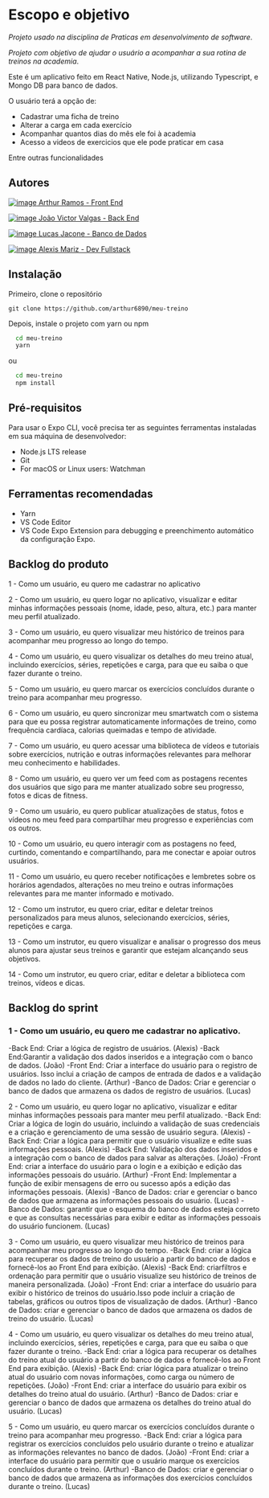# Escopo e objetivo

_Projeto usado na disciplina de Praticas em desenvolvimento de software_.

_Projeto com objetivo de ajudar o usuário a acompanhar a sua rotina de treinos na academia_.

Este é um aplicativo feito em React Native, Node.js, utilizando Typescript, e Mongo DB para banco de dados.

O usuário terá a opção de:

- Cadastrar uma ficha de treino
- Alterar a carga em cada exercício
- Acompanhar quantos dias do mês ele foi à academia
- Acesso a videos de exercicios que ele pode praticar em casa

Entre outras funcionalidades

## Autores

[![image](https://img.shields.io/badge/GitHub-100000?style=for-the-badge&logo=github&logoColor=white) Arthur Ramos - Front End](https://github.com/arthur6890)

[![image](https://img.shields.io/badge/GitHub-100000?style=for-the-badge&logo=github&logoColor=white) João Victor Valgas - Back End](https://github.com/joaovalgas)

[![image](https://img.shields.io/badge/GitHub-100000?style=for-the-badge&logo=github&logoColor=white) Lucas Jacone - Banco de Dados](https://github.com/jackjacone)

[![image](https://img.shields.io/badge/GitHub-100000?style=for-the-badge&logo=github&logoColor=white) Alexis Mariz - Dev Fullstack](https://github.com/Adgmariz)

## Instalação

Primeiro, clone o repositório

`git clone https://github.com/arthur6890/meu-treino`

Depois, instale o projeto com yarn ou npm

```bash
  cd meu-treino
  yarn
```

ou

```bash
  cd meu-treino
  npm install
```

## Pré-requisitos

Para usar o Expo CLI, você precisa ter as seguintes ferramentas instaladas em sua máquina de desenvolvedor:

- Node.js LTS release
- Git
- For macOS or Linux users: Watchman

## Ferramentas recomendadas

- Yarn
- VS Code Editor
- VS Code Expo Extension para debugging e preenchimento automático da configuração Expo.

## Backlog do produto

1 - Como um usuário, eu quero me cadastrar no aplicativo

2 - Como um usuário, eu quero logar no aplicativo, visualizar e editar minhas informações pessoais (nome, idade, peso, altura, etc.) para manter meu perfil atualizado. 

3 - Como um usuário, eu quero visualizar meu histórico de treinos para acompanhar meu progresso ao longo do tempo.

4 - Como um usuário, eu quero visualizar os detalhes do meu treino atual, incluindo exercícios, séries, repetições e carga, para que eu saiba o que fazer durante o treino.

5 - Como um usuário, eu quero marcar os exercícios concluídos durante o treino para acompanhar meu progresso.

6 - Como um usuário, eu quero sincronizar meu smartwatch com o sistema para que eu possa registrar automaticamente informações de treino, como frequência cardíaca, calorias queimadas e tempo de atividade.

7 - Como um usuário, eu quero acessar uma biblioteca de vídeos e tutoriais sobre exercícios, nutrição e outras informações relevantes para melhorar meu conhecimento e habilidades.

8 - Como um usuário, eu quero ver um feed com as postagens recentes dos usuários que sigo para me manter atualizado sobre seu progresso, fotos e dicas de fitness.

9 - Como um usuário, eu quero publicar atualizações de status, fotos e vídeos no meu feed para compartilhar meu progresso e experiências com os outros. 

10 - Como um usuário, eu quero interagir com as postagens no feed, curtindo, comentando e compartilhando, para me conectar e apoiar outros usuários.

11 - Como um usuário, eu quero receber notificações e lembretes sobre os horários agendados, alterações no meu treino e outras informações relevantes para me manter informado e motivado.

12 - Como um instrutor, eu quero criar, editar e deletar treinos personalizados para meus alunos, selecionando exercícios, séries, repetições e carga.

13 - Como um instrutor, eu quero visualizar e analisar o progresso dos meus alunos para ajustar seus treinos e garantir que estejam alcançando seus objetivos.

14 - Como um instrutor, eu quero criar, editar e deletar a biblioteca com treinos, vídeos e dicas.

## Backlog do sprint

### 1 - Como um usuário, eu quero me cadastrar no aplicativo.
-Back End: Criar a lógica de registro de usuários. (Alexis)
-Back End:Garantir a validação dos dados inseridos e a integração com o banco de dados. (João)
-Front End: Criar a interface do usuário para o registro de usuários. Isso inclui a criação
de campos de entrada de dados e a validação de dados no lado do cliente. (Arthur)
-Banco de Dados: Criar e gerenciar o banco de dados que armazena os dados de registro de
usuários. (Lucas)

2 - Como um usuário, eu quero logar no aplicativo, visualizar e editar minhas informações pessoais para manter meu perfil atualizado.
-Back End: Criar a lógica de login do usuário, incluindo a validação de suas credenciais e a criação e gerenciamento de
uma sessão de usuário segura. (Alexis)
-Back End: Criar a lógica para permitir que o usuário visualize e edite suas informações pessoais. (Alexis)
-Back End: Validação dos dados inseridos e a integração com o banco de dados para salvar as alterações. (João)
-Front End: criar a interface do usuário para o login e a exibição e edição das informações pessoais do usuário. (Arthur)
-Front End: Implementar a função de exibir mensagens de erro ou sucesso após a edição das informações pessoais. (Alexis)
-Banco de Dados: criar e gerenciar o banco de dados que armazena as informações pessoais
do usuário. (Lucas)
-Banco de Dados: garantir que o esquema do banco de dados esteja correto e que as consultas necessárias para exibir e
editar as informações pessoais do usuário funcionem. (Lucas)

3 - Como um usuário, eu quero visualizar meu histórico de treinos para acompanhar meu progresso ao longo do tempo.
-Back End: criar a lógica para recuperar os dados de treino do usuário a partir do banco de dados e
fornecê-los ao Front End para exibição. (Alexis)
-Back End: criarfiltros e ordenação para permitir que o usuário visualize seu histórico de treinos de
maneira personalizada. (João)
-Front End: criar a interface do usuário para exibir o histórico de treinos do usuário.Isso pode
incluir a criação de tabelas, gráficos ou outros tipos de visualização de dados. (Arthur)
-Banco de Dados: criar e gerenciar o banco de dados que armazena os dados de treino do usuário. (Lucas)

4 - Como um usuário, eu quero visualizar os detalhes do meu treino atual, incluindo exercícios, séries, repetições e carga, para que eu saiba o que fazer durante o treino.
-Back End: criar a lógica para recuperar os detalhes do treino atual do usuário a partir do banco de dados
e fornecê-los ao Front End para exibição. (Alexis)
-Back End: criar lógica para atualizar o treino atual do usuário com novas informações, como carga ou
número de repetições. (João)
-Front End: criar a interface do usuário para exibir os detalhes do treino atual do usuário. (Arthur)
-Banco de Dados: criar e gerenciar o banco de dados que armazena os detalhes do treino atual do usuário. (Lucas)

5 - Como um usuário, eu quero marcar os exercícios concluídos durante o treino para acompanhar meu progresso.
-Back End: criar a lógica para registrar os exercícios concluídos pelo usuário durante o treino e atualizar
as informações relevantes no banco de dados. (João)
-Front End: criar a interface do usuário para permitir que o usuário marque os
exercícios concluídos durante o treino. (Arthur)
-Banco de Dados: criar e gerenciar o banco de dados que armazena as informações
dos exercícios concluídos durante o treino. (Lucas)
